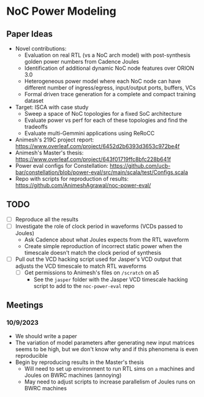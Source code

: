 # NoC Power Modeling

## Paper Ideas

- Novel contributions:
    - Evaluation on real RTL (vs a NoC arch model) with post-synthesis golden power numbers from Cadence Joules
    - Identification of additional dynamic NoC node features over ORION 3.0
    - Heterogeneous power model where each NoC node can have different number of ingress/egress, input/output ports, buffers, VCs
    - Formal driven trace generation for a complete and compact training dataset
- Target: ISCA with case study
    - Sweep a space of NoC topologies for a fixed SoC architecture
    - Evaluate power vs perf for each of these topologies and find the tradeoffs
    - Evaluate multi-Gemmini applications using ReRoCC
- Animesh's 219C project report: https://www.overleaf.com/project/6452d2b6393d3653c972be4f
- Animesh's Master's thesis: https://www.overleaf.com/project/643f01719ffc8bfc228b641f
- Power eval configs for Constellation: https://github.com/ucb-bar/constellation/blob/power-eval/src/main/scala/test/Configs.scala
- Repo with scripts for reproduction of results: https://github.com/AnimeshAgrawal/noc-power-eval/

## TODO

- [ ] Reproduce all the results
- [ ] Investigate the role of clock period in waveforms (VCDs passed to Joules)
    - Ask Cadence about what Joules expects from the RTL waveform
    - Create simple reproduction of incorrect static power when the timescale doesn't match the clock period of synthesis
- [ ] Pull out the VCD hacking script used for Jasper's VCD output that adjusts the VCD timescale to match RTL waveforms
    - [ ] Get permissions to Animesh's files on `/scratch` on a5
        - See the `jasper` folder with the Jasper VCD timescale hacking script to add to the `noc-power-eval` repo

## Meetings

### 10/9/2023

- We should write a paper
- The variation of model parameters after generating new input matrices seems to be high, but we don't know why and if this phenomena is even reproducible
- Begin by reproducing results in the Master's thesis
    - Will need to set up environment to run RTL sims on `a` machines and Joules on BWRC machines (annoying)
    - May need to adjust scripts to increase parallelism of Joules runs on BWRC machines
